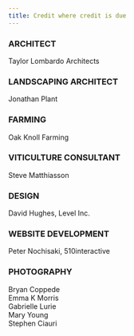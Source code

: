 ```yaml
---
title: Credit where credit is due
---
```

### ARCHITECT

Taylor Lombardo Architects

### LANDSCAPING ARCHITECT

Jonathan Plant

### FARMING

Oak Knoll Farming

### VITICULTURE CONSULTANT

Steve Matthiasson

### DESIGN

David Hughes, Level Inc.

### WEBSITE DEVELOPMENT

Peter Nochisaki, 510interactive

### PHOTOGRAPHY

Bryan Coppede\
Emma K Morris\
Gabrielle Lurie\
Mary Young\
Stephen Ciauri